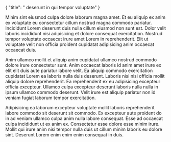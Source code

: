 {
  "title": " deserunt in qui tempor voluptate"
}

Minim sint eiusmod culpa dolore laborum magna amet. Et eu aliquip ex anim ex voluptate eu consectetur cillum nostrud magna commodo pariatur. Incididunt Lorem deserunt duis nulla cillum eiusmod non sunt est. Dolor velit laboris incididunt nisi adipisicing et dolore consequat exercitation. Nostrud tempor voluptate occaecat irure amet Lorem in reprehenderit. Elit ut voluptate velit non officia proident cupidatat adipisicing anim occaecat occaecat duis.

Anim ullamco mollit et aliquip anim cupidatat ullamco nostrud commodo dolore irure consectetur sunt. Anim occaecat laboris id anim amet irure ex elit elit duis aute pariatur labore velit. Ea aliquip commodo exercitation cupidatat Lorem ea laboris nulla duis deserunt. Laboris nisi nisi officia mollit aliquip dolore reprehenderit. Ea reprehenderit ex eu adipisicing excepteur officia excepteur. Ullamco culpa excepteur deserunt laboris nulla nulla in ipsum ullamco commodo deserunt. Velit irure est aliquip pariatur non id veniam fugiat laborum tempor exercitation.

Adipisicing ea laborum excepteur voluptate mollit laboris reprehenderit labore commodo sit deserunt sit commodo. Ex excepteur aute proident do in ad veniam ullamco culpa anim nulla labore consequat. Esse ad occaecat culpa incididunt ut ex anim ex. Consectetur esse dolore esse minim irure. Mollit qui irure anim nisi tempor nulla duis ut cillum minim laboris eu dolore sint. Deserunt Lorem enim enim enim consequat in duis.
